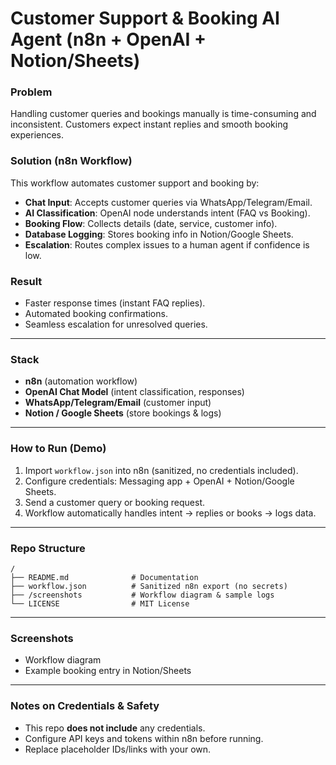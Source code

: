 # Customer Support & Booking AI Agent (n8n + OpenAI + Notion/Sheets)

### Problem
Handling customer queries and bookings manually is time-consuming and inconsistent. Customers expect instant replies and smooth booking experiences.

### Solution (n8n Workflow)
This workflow automates customer support and booking by:
- **Chat Input**: Accepts customer queries via WhatsApp/Telegram/Email.
- **AI Classification**: OpenAI node understands intent (FAQ vs Booking).
- **Booking Flow**: Collects details (date, service, customer info).
- **Database Logging**: Stores booking info in Notion/Google Sheets.
- **Escalation**: Routes complex issues to a human agent if confidence is low.

### Result
- Faster response times (instant FAQ replies).
- Automated booking confirmations.
- Seamless escalation for unresolved queries.

---

### Stack
- **n8n** (automation workflow)
- **OpenAI Chat Model** (intent classification, responses)
- **WhatsApp/Telegram/Email** (customer input)
- **Notion / Google Sheets** (store bookings & logs)

---

### How to Run (Demo)
1. Import `workflow.json` into n8n (sanitized, no credentials included).
2. Configure credentials: Messaging app + OpenAI + Notion/Google Sheets.
3. Send a customer query or booking request.
4. Workflow automatically handles intent → replies or books → logs data.

---

### Repo Structure
```
/  
├── README.md              # Documentation  
├── workflow.json          # Sanitized n8n export (no secrets)  
├── /screenshots           # Workflow diagram & sample logs  
└── LICENSE                # MIT License  
```

---

### Screenshots
- Workflow diagram
- Example booking entry in Notion/Sheets

---

### Notes on Credentials & Safety
- This repo **does not include** any credentials.
- Configure API keys and tokens within n8n before running.
- Replace placeholder IDs/links with your own.
